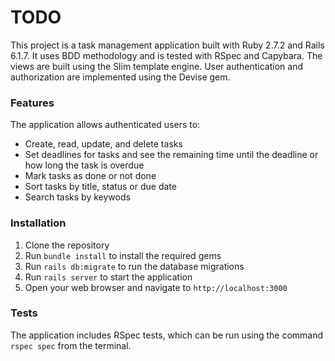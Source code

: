 # TODO

This project is a task management application built with Ruby 2.7.2 and Rails 6.1.7. It uses BDD methodology and is tested with RSpec and Capybara. The views are built using the Slim template engine. User authentication and authorization are implemented using the Devise gem. 

### Features

The application allows authenticated users to:

* Create, read, update, and delete tasks
* Set deadlines for tasks and see the remaining time until the deadline or how long the task is overdue
* Mark tasks as done or not done
* Sort tasks by title, status or due date
* Search tasks by keywods

### Installation

1. Clone the repository
2. Run `bundle install` to install the required gems
3. Run `rails db:migrate` to run the database migrations
4. Run `rails server` to start the application
5. Open your web browser and navigate to `http://localhost:3000`

### Tests

The application includes RSpec tests, which can be run using the command `rspec spec` from the terminal.